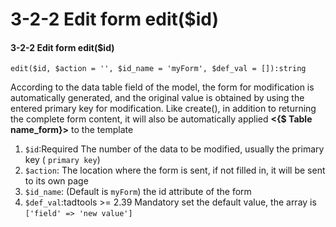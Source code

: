 # 3-2-2 Edit form edit\($id\)

#### 3-2-2 Edit form edit\($id\)

```text
edit($id, $action = '', $id_name = 'myForm', $def_val = []):string
```

According to the data table field of the model, the form for modification is automatically generated, and the original value is obtained by using the entered primary key for modification. Like create\(\), in addition to returning the complete form content, it will also be automatically applied **&lt;{$ Table name\_form}&gt;** to the template

1. `$id`:Required The number of the data to be modified, usually the primary key \( `primary key`\)
2. `$action`: The location where the form is sent, if not filled in, it will be sent to its own page
3. `$id_name`: \(Default is `myForm`\) the id attribute of the form
4. `$def_val`:tadtools &gt;= 2.39 Mandatory set the default value, the array is `['field' => 'new value']`

